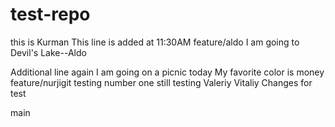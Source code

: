 # test-repo
this is Kurman
This line is added at 11:30AM
 feature/aldo
I am going to Devil's Lake--Aldo

Additional line again
I am going on a picnic today
My favorite color is money
feature/nurjigit
testing number one 
still testing 
Valeriy 
Vitaliy
Changes for test

 main

